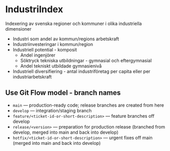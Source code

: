 # IndustriIndex
Indexering av svenska regioner och kommuner i olika industriella dimensioner

- Industri som andel av kommun/regions arbetskraft
- Industriinvesteringar i kommun/region
- Industriell potential - komposit
  - Andel ingenjörer
  - Söktryck tekniska utbildningar - gymnasial och eftergymnasial
  - Andel tekniskt utbildade gymnasienivå
- Industriell diversifiering - antal industriföretag per capita eller per industriarbetskraft



## Use Git Flow model - branch names
- `main` — production-ready code; release branches are created from here
- `develop` — integration/staging branch
- `feature/<ticket-id-or-short-description>` — feature branches off develop
- `release/<version>` — preparation for production release (branched from develop, merged into main and back into develop)
- `hotfix/<ticket-id-or-short-description>` — urgent fixes off main (merged into main and back into develop)
